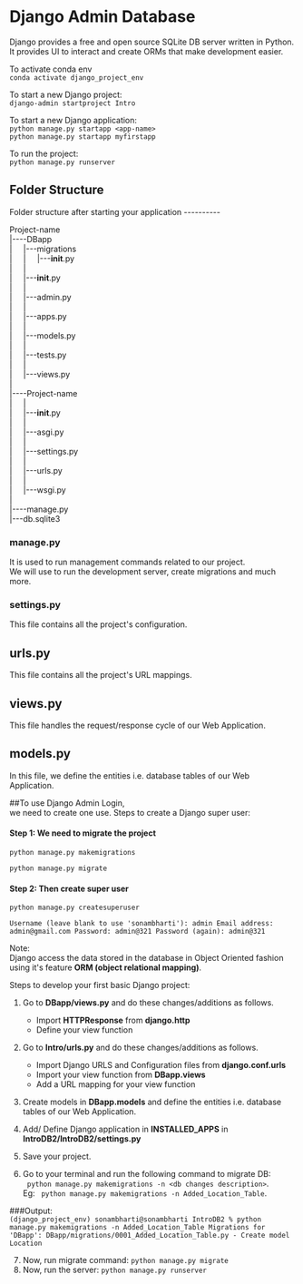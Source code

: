 # Django Admin Database
Django provides a free and open source SQLite DB server written in Python. <br/>
It provides UI to interact and create ORMs that make development easier. <br/>

To activate conda env <br/>
`conda activate django_project_env` <br/>

To start a new Django project: <br/>
`django-admin startproject Intro` <br/>

To start a new Django application:  <br/>
`python manage.py startapp <app-name>` <br/>
`python manage.py startapp myfirstapp` <br/>

To run the project: <br/>
`python manage.py runserver` <br/>





## Folder Structure


Folder structure after starting your application ---------- <br/>

Project-name <br/>
|----DBapp <br/>
|&nbsp;&nbsp;&nbsp;&nbsp;&nbsp;|---migrations <br/>
|&nbsp;&nbsp;&nbsp;&nbsp;&nbsp;|&nbsp;&nbsp;&nbsp;&nbsp;&nbsp;|---__init__.py <br/>
|&nbsp;&nbsp;&nbsp;&nbsp;&nbsp;| <br/>
|&nbsp;&nbsp;&nbsp;&nbsp;&nbsp;|---__init__.py <br/>
|&nbsp;&nbsp;&nbsp;&nbsp;&nbsp;| <br/>
|&nbsp;&nbsp;&nbsp;&nbsp;&nbsp;|---admin.py <br/>
|&nbsp;&nbsp;&nbsp;&nbsp;&nbsp;| <br/>
|&nbsp;&nbsp;&nbsp;&nbsp;&nbsp;|---apps.py <br/>
|&nbsp;&nbsp;&nbsp;&nbsp;&nbsp;| <br/>
|&nbsp;&nbsp;&nbsp;&nbsp;&nbsp;|---models.py <br/>
|&nbsp;&nbsp;&nbsp;&nbsp;&nbsp;| <br/>
|&nbsp;&nbsp;&nbsp;&nbsp;&nbsp;|---tests.py <br/>
|&nbsp;&nbsp;&nbsp;&nbsp;&nbsp;| <br/>
|&nbsp;&nbsp;&nbsp;&nbsp;&nbsp;|---views.py <br/>
| <br/>
|----Project-name <br/>
|&nbsp;&nbsp;&nbsp;&nbsp;&nbsp;| <br/>
|&nbsp;&nbsp;&nbsp;&nbsp;&nbsp;|---__init__.py <br/>
|&nbsp;&nbsp;&nbsp;&nbsp;&nbsp;| <br/>
|&nbsp;&nbsp;&nbsp;&nbsp;&nbsp;|---asgi.py <br/>
|&nbsp;&nbsp;&nbsp;&nbsp;&nbsp;|<br/>
|&nbsp;&nbsp;&nbsp;&nbsp;&nbsp;|---settings.py <br/>
|&nbsp;&nbsp;&nbsp;&nbsp;&nbsp;| <br/>
|&nbsp;&nbsp;&nbsp;&nbsp;&nbsp;|---urls.py <br/>
|&nbsp;&nbsp;&nbsp;&nbsp;&nbsp;| <br/>
|&nbsp;&nbsp;&nbsp;&nbsp;&nbsp;|---wsgi.py <br/>
|<br/>
|----manage.py <br/>
|---db.sqlite3 <br/>





### manage.py
It is used to run management commands related to our project. <br/>
We will use to run the development server, create migrations and much more.

### settings.py
This file contains all the project's configuration.

## urls.py
This file contains all the project's URL mappings.

## views.py
This file handles the request/response cycle of our Web Application.

## models.py
In this file, we define the entities i.e. database tables of our Web Application.



##To use Django Admin Login,  <br/>
we need to create one use. Steps to create a Django super user: <br/>

#### Step 1: We need to migrate the project <br/>

`python manage.py makemigrations` <br/>

`python manage.py migrate` <br/>

#### Step 2: Then create super user <br/>
 `python manage.py createsuperuser` <br/>

`
    Username (leave blank to use 'sonambharti'): admin
    Email address: admin@gmail.com
    Password: admin@321
    Password (again): admin@321
`


Note: <br/>
Django access the data stored in the database in Object Oriented fashion using it's feature **ORM (object relational mapping)**.


Steps to develop your first basic Django project:

1. Go to **DBapp/views.py** and do these changes/additions as follows.
    - Import **HTTPResponse** from **django.http**
    - Define your view function

2. Go to **Intro/urls.py** and do these changes/additions as follows.
    - Import Django URLS and Configuration files from **django.conf.urls**
    - Import your view function from **DBapp.views**
    - Add a URL mapping for your view function

3. Create models in **DBapp.models** and define the entities i.e. database tables of our Web Application.

4. Add/ Define Django application in **INSTALLED_APPS** in  **IntroDB2/IntroDB2/settings.py**

5. Save your project.

6. Go to your terminal and run the following command to migrate DB: <br/> ` python manage.py makemigrations -n <db changes description>`.<br/> Eg: ` python manage.py makemigrations -n Added_Location_Table`.

###Output: <br/>
`
(django_project_env) sonambharti@sonambharti IntroDB2 % python manage.py makemigrations -n Added_Location_Table
Migrations for 'DBapp':
  DBapp/migrations/0001_Added_Location_Table.py
    - Create model Location
`

7. Now, run migrate command: `python manage.py migrate`
8. Now, run the server: `python manage.py runserver`
